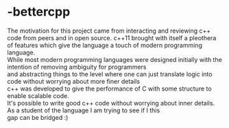 # -bettercpp
<title>An attempt to learn c++ while filling the gaps that I feel make the learning curve for writing 
good efficient c++ harder </title>
The motivation for this project came from interacting and reviewing c++ code from peers and in open source.
c++11 brought with itself a pleothera of features which give the language a touch of modern programming language.</br>
While most modern programming languages were designed initially with the intention of removing ambiguity for programmers </br>
and abstracting things to the level where one can just translate logic into code without worrying about more finer details </br>
c++ was developed to give the performance of C with some structure to enable scalable code. </br>
It's possible to write good c++ code without worrying about inner details. As a student of the language I am trying to see if I this </br>
gap can be bridged :) 
 
